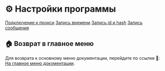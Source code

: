# ⚙️ Настройки программы

[Подключение к прокси](Настройки/Подключение_к_прокси.md)
[Запись времени](Настройки/Запись_времени.md)
[Запись id и hash](Настройки/Запись_id_и_hash.md)
[Запись сообщения](Настройки/Запись_сообщения.md)


## 🏠 Возврат в главное меню

Для возврата к основному меню документации, перейдите по ссылке 🔗: [На главное меню документации](doc.md).